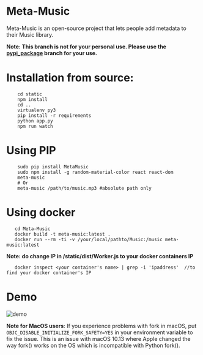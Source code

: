        
# Meta-Music
Meta-Music is an open-source project that lets people add metadata to their Music library.


 **Note: This branch is not for your personal use. Please use the [pypi_package](https://github.com/unique1o1/Meta-Music/) branch for your use.**
 
# Installation from source:

        cd static
        npm install 
        cd ..
        virtualenv py3
        pip install -r requirements
        python app.py
        npm run watch
# Using PIP
        sudo pip install MetaMusic
        sudo npm install -g random-material-color react react-dom
        meta-music
        # Or
        meta-music /path/to/music.mp3 #absolute path only
# Using docker
       cd Meta-Music
       docker build -t meta-music:latest . 
       docker run --rm -ti -v /your/local/pathto/Music:/music meta-music:latest
       
 **Note: do change IP in /static/dist/Worker.js to your docker containers IP**
       
       docker inspect <your container's name> | grep -i 'ipaddress'  //to find your docker container's IP
       
# Demo

![demo](https://media.giphy.com/media/8PBFETWIZ39tme3vow/giphy.gif)


**Note for MacOS users**: If you experience problems with fork in macOS, put `OBJC_DISABLE_INITIALIZE_FORK_SAFETY=YES` in your environment variable to fix the issue. This is an issue with macOS 10.13 where Apple changed the way fork() works on the OS which is incompatible with Python fork().
 
